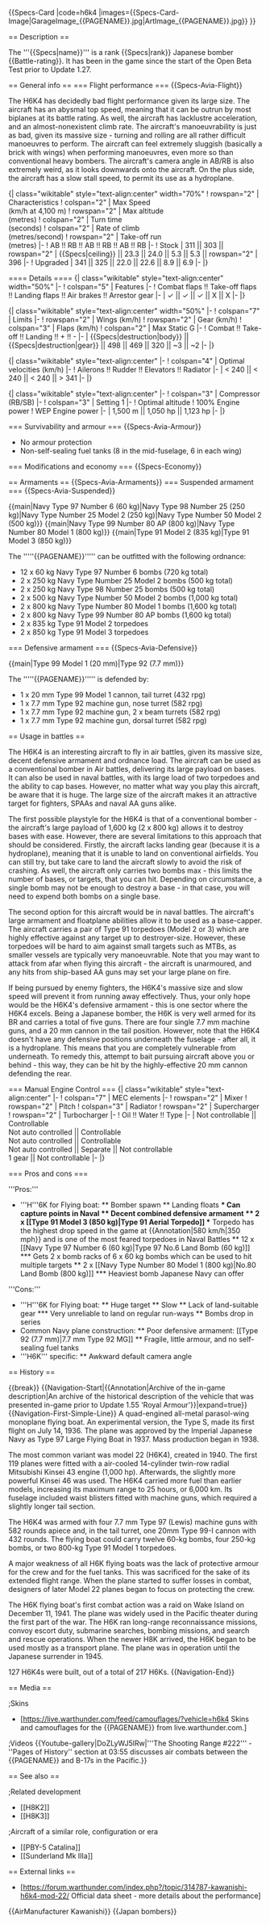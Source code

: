 {{Specs-Card
|code=h6k4
|images={{Specs-Card-Image|GarageImage_{{PAGENAME}}.jpg|ArtImage\_{{PAGENAME}}.jpg}}
}}

== Description ==

<!-- ''In the description, the first part should be about the history of and the creation and combat usage of the aircraft, as well as its key features. In the second part, tell the reader about the aircraft in the game. Insert a screenshot of the vehicle, so that if the novice player does not remember the vehicle by name, he will immediately understand what kind of vehicle the article is talking about.'' -->

The '''{{Specs|name}}''' is a rank {{Specs|rank}} Japanese bomber {{Battle-rating}}. It has been in the game since the start of the Open Beta Test prior to Update 1.27.

== General info ==
=== Flight performance ===
{{Specs-Avia-Flight}}

<!-- ''Describe how the aircraft behaves in the air. Speed, manoeuvrability, acceleration and allowable loads - these are the most important characteristics of the vehicle.'' -->

The H6K4 has decidedly bad flight performance given its large size. The aircraft has an abysmal top speed, meaning that it can be outrun by most biplanes at its battle rating. As well, the aircraft has lacklustre acceleration, and an almost-nonexistent climb rate. The aircraft's manoeuvrability is just as bad, given its massive size - turning and rolling are all rather difficult manoeuvres to perform. The aircraft can feel extremely sluggish (basically a brick with wings) when performing manoeuvres, even more so than conventional heavy bombers. The aircraft's camera angle in AB/RB is also extremely weird, as it looks downwards onto the aircraft. On the plus side, the aircraft has a slow stall speed, to permit its use as a hydroplane.

{| class="wikitable" style="text-align:center" width="70%"
! rowspan="2" | Characteristics
! colspan="2" | Max Speed<br>(km/h at 4,100 m)
! rowspan="2" | Max altitude<br>(metres)
! colspan="2" | Turn time<br>(seconds)
! colspan="2" | Rate of climb<br>(metres/second)
! rowspan="2" | Take-off run<br>(metres)
|-
! AB !! RB !! AB !! RB !! AB !! RB
|-
! Stock
| 311 || 303 || rowspan="2" | {{Specs|ceiling}} || 23.3 || 24.0 || 5.3 || 5.3 || rowspan="2" | 396
|-
! Upgraded
| 341 || 325 || 22.0 || 22.6 || 8.9 || 6.9
|-
|}

==== Details ====
{| class="wikitable" style="text-align:center" width="50%"
|-
! colspan="5" | Features
|-
! Combat flaps !! Take-off flaps !! Landing flaps !! Air brakes !! Arrestor gear
|-
| ✓ || ✓ || ✓ || X || X <!-- ✓ -->
|-
|}

{| class="wikitable" style="text-align:center" width="50%"
|-
! colspan="7" | Limits
|-
! rowspan="2" | Wings (km/h)
! rowspan="2" | Gear (km/h)
! colspan="3" | Flaps (km/h)
! colspan="2" | Max Static G
|-
! Combat !! Take-off !! Landing !! + !! -
|-
| {{Specs|destruction|body}} || {{Specs|destruction|gear}} || 498 || 469 || 320 || ~3 || ~2
|-
|}

{| class="wikitable" style="text-align:center"
|-
! colspan="4" | Optimal velocities (km/h)
|-
! Ailerons !! Rudder !! Elevators !! Radiator
|-
| < 240 || < 240 || < 240 || > 341
|-
|}

{| class="wikitable" style="text-align:center"
|-
! colspan="3" | Compressor (RB/SB)
|-
! colspan="3" | Setting 1
|-
! Optimal altitude
! 100% Engine power
! WEP Engine power
|-
| 1,500 m || 1,050 hp || 1,123 hp
|-
|}

=== Survivability and armour ===
{{Specs-Avia-Armour}}

<!-- ''Examine the survivability of the aircraft. Note how vulnerable the structure is and how secure the pilot is, whether the fuel tanks are armoured, etc. Describe the armour, if there is any, and also mention the vulnerability of other critical aircraft systems.'' -->

- No armour protection
- Non-self-sealing fuel tanks (8 in the mid-fuselage, 6 in each wing)

=== Modifications and economy ===
{{Specs-Economy}}

== Armaments ==
{{Specs-Avia-Armaments}}
=== Suspended armament ===
{{Specs-Avia-Suspended}}

<!-- ''Describe the aircraft's suspended armament: additional cannons under the wings, bombs, rockets and torpedoes. This section is especially important for bombers and attackers. If there is no suspended weaponry remove this subsection.'' -->

{{main|Navy Type 97 Number 6 (60 kg)|Navy Type 98 Number 25 (250 kg)|Navy Type Number 25 Model 2 (250 kg)|Navy Type Number 50 Model 2 (500 kg)}}
{{main|Navy Type 99 Number 80 AP (800 kg)|Navy Type Number 80 Model 1 (800 kg)}}
{{main|Type 91 Model 2 (835 kg)|Type 91 Model 3 (850 kg)}}

The '''''{{PAGENAME}}''''' can be outfitted with the following ordnance:

- 12 x 60 kg Navy Type 97 Number 6 bombs (720 kg total)
- 2 x 250 kg Navy Type Number 25 Model 2 bombs (500 kg total)
- 2 x 250 kg Navy Type 98 Number 25 bombs (500 kg total)
- 2 x 500 kg Navy Type Number 50 Model 2 bombs (1,000 kg total)
- 2 x 800 kg Navy Type Number 80 Model 1 bombs (1,600 kg total)
- 2 x 800 kg Navy Type 99 Number 80 AP bombs (1,600 kg total)
- 2 x 835 kg Type 91 Model 2 torpedoes
- 2 x 850 kg Type 91 Model 3 torpedoes

=== Defensive armament ===
{{Specs-Avia-Defensive}}

<!-- ''Defensive armament with turret machine guns or cannons, crewed by gunners. Examine the number of gunners and what belts or drums are better to use. If defensive weaponry is not available, remove this subsection.'' -->

{{main|Type 99 Model 1 (20 mm)|Type 92 (7.7 mm)}}

The '''''{{PAGENAME}}''''' is defended by:

- 1 x 20 mm Type 99 Model 1 cannon, tail turret (432 rpg)
- 1 x 7.7 mm Type 92 machine gun, nose turret (582 rpg)
- 1 x 7.7 mm Type 92 machine gun, 2 x beam turrets (582 rpg)
- 1 x 7.7 mm Type 92 machine gun, dorsal turret (582 rpg)

== Usage in battles ==

<!-- ''Describe the tactics of playing in the aircraft, the features of using aircraft in a team and advice on tactics. Refrain from creating a "guide" - do not impose a single point of view, but instead, give the reader food for thought. Examine the most dangerous enemies and give recommendations on fighting them. If necessary, note the specifics of the game in different modes (AB, RB, SB).'' -->

The H6K4 is an interesting aircraft to fly in air battles, given its massive size, decent defensive armament and ordnance load. The aircraft can be used as a conventional bomber in Air battles, delivering its large payload on bases. It can also be used in naval battles, with its large load of two torpedoes and the ability to cap bases. However, no matter what way you play this aircraft, be aware that it is huge. The large size of the aircraft makes it an attractive target for fighters, SPAAs and naval AA guns alike.

The first possible playstyle for the H6K4 is that of a conventional bomber - the aircraft's large payload of 1,600 kg (2 x 800 kg) allows it to destroy bases with ease. However, there are several limitations to this approach that should be considered. Firstly, the aircraft lacks landing gear (because it is a hydroplane), meaning that it is unable to land on conventional airfields. You can still try, but take care to land the aircraft slowly to avoid the risk of crashing. As well, the aircraft only carries two bombs max - this limits the number of bases, or targets, that you can hit. Depending on circumstance, a single bomb may not be enough to destroy a base - in that case, you will need to expend both bombs on a single base.

The second option for this aircraft would be in naval battles. The aircraft's large armament and floatplane abilities allow it to be used as a base-capper. The aircraft carries a pair of Type 91 torpedoes (Model 2 or 3) which are highly effective against any target up to destroyer-size. However, these torpedoes will be hard to aim against small targets such as MTBs, as smaller vessels are typically very manoeuvrable. Note that you may want to attack from afar when flying this aircraft - the aircraft is unarmoured, and any hits from ship-based AA guns may set your large plane on fire.

If being pursued by enemy fighters, the H6K4's massive size and slow speed will prevent it from running away effectively. Thus, your only hope would be the H6K4's defensive armament - this is one sector where the H6K4 excels. Being a Japanese bomber, the H6K is very well armed for its BR and carries a total of five guns. There are four single 7.7 mm machine guns, and a 20 mm cannon in the tail position. However, note that the H6K4 doesn't have any defensive positions underneath the fuselage - after all, it is a hydroplane. This means that you are completely vulnerable from underneath. To remedy this, attempt to bait pursuing aircraft above you or behind - this way, they can be hit by the highly-effective 20 mm cannon defending the rear.

=== Manual Engine Control ===
{| class="wikitable" style="text-align:center"
|-
! colspan="7" | MEC elements
|-
! rowspan="2" | Mixer
! rowspan="2" | Pitch
! colspan="3" | Radiator
! rowspan="2" | Supercharger
! rowspan="2" | Turbocharger
|-
! Oil !! Water !! Type
|-
| Not controllable || Controllable<br>Not auto controlled || Controllable<br>Not auto controlled || Controllable<br>Not auto controlled || Separate || Not controllable<br>1 gear || Not controllable
|-
|}

=== Pros and cons ===

<!-- ''Summarise and briefly evaluate the vehicle in terms of its characteristics and combat effectiveness. Mark its pros and cons in the bulleted list. Try not to use more than 6 points for each of the characteristics. Avoid using categorical definitions such as "bad", "good" and the like - use substitutions with softer forms such as "inadequate" and "effective".'' -->

'''Pros:'''

- '''H'''6K for Flying boat:
  ** Bomber spawn
  ** Landing floats
  **\* Can capture points in Naval
  ** Decent combined defensive armament
  ** 2 x [[Type 91 Model 3 (850 kg)|Type 91 Aerial Torpedo]] \*** Torpedo has the highest drop speed in the game at {{Annotation|580 km/h|350 mph}} and is one of the most feared torpedoes in Naval Battles
  ** 12 x [[Navy Type 97 Number 6 (60 kg)|Type 97 No.6 Land Bomb (60 kg)]] \*** Gets 2 x bomb racks of 6 x 60 kg bombs which can be used to hit multiple targets
  ** 2 x [[Navy Type Number 80 Model 1 (800 kg)|No.80 Land Bomb (800 kg)]] \*** Heaviest bomb Japanese Navy can offer

'''Cons:'''

- '''H'''6K for Flying boat:
  ** Huge target
  ** Slow
  ** Lack of land-suitable gear \*** Very unreliable to land on regular run-ways
  \*\* Bombs drop in series
- Common Navy plane construction:
  ** Poor defensive armament: [[Type 92 (7.7 mm)|7.7 mm Type 92 MG]]
  ** Fragile, little armour, and no self-sealing fuel tanks
- '''H6K''' specific:
  \*\* Awkward default camera angle

== History ==

<!-- ''Describe the history of the creation and combat usage of the aircraft in more detail than in the introduction. If the historical reference turns out to be too long, take it to a separate article, taking a link to the article about the vehicle and adding a block "/History" (example: <nowiki>https://wiki.warthunder.com/(Vehicle-name)/History</nowiki>) and add a link to it here using the <code>main</code> template. Be sure to reference text and sources by using <code><nowiki><ref></ref></nowiki></code>, as well as adding them at the end of the article with <code><nowiki><references /></nowiki></code>. This section may also include the vehicle's dev blog entry (if applicable) and the in-game encyclopedia description (under <code><nowiki>=== In-game description ===</nowiki></code>, also if applicable).'' -->

{{break}}
{{Navigation-Start|{{Annotation|Archive of the in-game description|An archive of the historical description of the vehicle that was presented in-game prior to Update 1.55 'Royal Armour'}}|expand=true}}
{{Navigation-First-Simple-Line}}
A quad-engined all-metal parasol-wing monoplane flying boat. An experimental version, the Type S, made its first flight on July 14, 1936. The plane was approved by the Imperial Japanese Navy as Type 97 Large Flying Boat in 1937. Mass production began in 1938.

The most common variant was model 22 (H6K4), created in 1940. The first 119 planes were fitted with a air-cooled 14-cylinder twin-row radial Mitsubishi Kinsei 43 engine (1,000 hp). Afterwards, the slightly more powerful Kinsei 46 was used. The H6K4 carried more fuel than earlier models, increasing its maximum range to 25 hours, or 6,000 km. Its fuselage included waist blisters fitted with machine guns, which required a slightly longer tail section.

The H6K4 was armed with four 7.7 mm Type 97 (Lewis) machine guns with 582 rounds apiece and, in the tail turret, one 20mm Type 99-I cannon with 432 rounds. The flying boat could carry twelve 60-kg bombs, four 250-kg bombs, or two 800-kg Type 91 Model 1 torpedoes.

A major weakness of all H6K flying boats was the lack of protective armour for the crew and for the fuel tanks. This was sacrificed for the sake of its extended flight range. When the plane started to suffer losses in combat, designers of later Model 22 planes began to focus on protecting the crew.

The H6K flying boat's first combat action was a raid on Wake Island on December 11, 1941. The plane was widely used in the Pacific theater during the first part of the war. The H6K ran long-range reconnaissance missions, convoy escort duty, submarine searches, bombing missions, and search and rescue operations. When the newer H8K arrived, the H6K began to be used mostly as a transport plane. The plane was in operation until the Japanese surrender in 1945.

127 H6K4s were built, out of a total of 217 H6Ks.
{{Navigation-End}}

== Media ==

<!-- ''Excellent additions to the article would be video guides, screenshots from the game, and photos.'' -->

;Skins

- [https://live.warthunder.com/feed/camouflages/?vehicle=h6k4 Skins and camouflages for the {{PAGENAME}} from live.warthunder.com.]

;Videos
{{Youtube-gallery|DoZLyWJ5lRw|'''The Shooting Range #222''' - ''Pages of History'' section at 03:55 discusses air combats between the {{PAGENAME}} and B-17s in the Pacific.}}

== See also ==

<!-- ''Links to the articles on the War Thunder Wiki that you think will be useful for the reader, for example:''
* ''reference to the series of the aircraft;''
* ''links to approximate analogues of other nations and research trees.'' -->

;Related development

- [[H8K2]]
- [[H8K3]]

;Aircraft of a similar role, configuration or era

- [[PBY-5 Catalina]]
- [[Sunderland Mk IIIa]]

== External links ==

<!--''Paste links to sources and external resources, such as:''
* ''topic on the official game forum;''
* ''other literature.''-->

- [https://forum.warthunder.com/index.php?/topic/314787-kawanishi-h6k4-mod-22/ Official data sheet - more details about the performance]

{{AirManufacturer Kawanishi}}
{{Japan bombers}}
